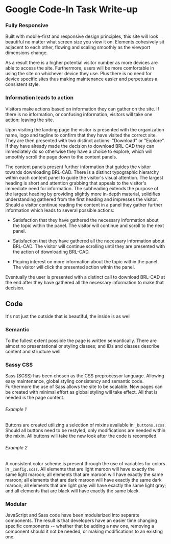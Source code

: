 # Google Code-In Task Write-up

### Fully Responsive

Built with mobile-first and responsive design principles, this site will look beautiful no matter what screen size you view it on. Elements cohesively sit adjacent to each other, flowing and scaling smoothly as the viewport dimensions change.

As a result there is a higher potential visitor number as more devices are able to access the site. Furthermore, users will be more comfortable in using the site on whichever device they use. Plus there is no need for device specific sites thus making maintenance easier and perpetuates a consistent style.

### Information leads to action

Visitors make actions based on information they can gather on the site. If there is no information, or confusing information, visitors will take one action: leaving the site.

Upon visiting the landing page the visitor is presented with the organization name, logo and tagline to confirm that they have visited the correct site. They are then presented with two distinct actions: "Download" or "Explore". If they have already made the decision to download BRL-CAD they can immediately do so otherwise they have a choice to explore, which will smoothly scroll the page down to the content panels.

The content panels present further information that guides the visitor towards downloading BRL-CAD. There is a distinct typographic hierarchy within each content panel to guide the visitor's visual attention. The largest heading is short and attention grabbing that appeals to the visitor's immediate need for information. The subheading extends the purpose of the largest heading by providing slightly more in-depth material, solidifies understanding gathered from the first heading and impresses the visitor. Should a visitor continue reading the content in a panel they gather further information which leads to several possible actions:

- Satisfaction that they have gathered the necessary information about the topic within the panel. The visitor will continue and scroll to the next panel.

- Satisfaction that they have gathered all the necessary information about BRL-CAD. The visitor will continue scrolling until they are presented with the action of downloading BRL-CAD.

- Piquing interest on more information about the topic within the panel. The visitor will click the presented action within the panel.

Eventually the user is presented with a distinct call to download BRL-CAD at the end after they have gathered all the necessary information to make that decision.

## Code

It's not just the outside that is beautiful, the inside is as well

### Semantic

To the fullest extent possible the page is written semantically. There are almost no presentational or styling classes; and IDs and classes describe content and structure well.

### Sassy CSS

Sass (SCSS) has been chosen as the CSS preprocessor language. Allowing easy maintenance, global styling consistency and semantic code. Furthermore the use of Sass allows the site to be scalable. New pages can be created with minimal effort as global styling will take effect. All that is needed is the page content.

###### Example 1

Buttons are created utilizing a selection of mixins available in `_buttons.scss`. Should all buttons need to be restyled, only modifications are needed within the mixin. All buttons will take the new look after the code is recompiled.

###### Example 2

A consistent color scheme is present through the use of variables for colors in `_config.scss`. All elements that are light maroon will have exactly the same light maroon; all elements that are maroon will have exactly the same maroon; all elements that are dark maroon will have exactly the same dark maroon; all elements that are light gray will have exactly the same light gray; and all elements that are black will have exactly the same black.

### Modular

JavaScript and Sass code have been modularized into separate components. The result is that developers have an easier time changing specific components -- whether that be adding a new one, removing a component should it not be needed, or making modifications to an existing one.
